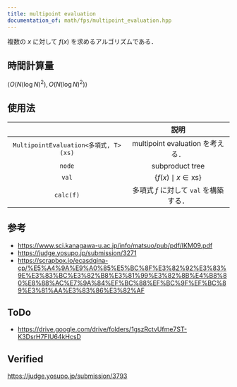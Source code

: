 ```yaml
---
title: multipoint evaluation
documentation_of: math/fps/multipoint_evaluation.hpp
---
```


複数の $x$ に対して $f(x)$ を求めるアルゴリズムである．


## 時間計算量

$\langle O(N(\log{N})^2), O(N(\log{N})^2) \rangle$


## 使用法

||説明|
|:--:|:--:|
|`MultipointEvaluation<多項式, T>(xs)`|multipoint evaluation を考える．|
|`node`|subproduct tree|
|`val`|$\lbrace f(x) \mid x \in \mathrm{xs} \rbrace$|
|`calc(f)`|多項式 $f$ に対して `val` を構築する．|


## 参考

- https://www.sci.kanagawa-u.ac.jp/info/matsuo/pub/pdf/IKM09.pdf
- https://judge.yosupo.jp/submission/3271
- https://scrapbox.io/ecasdqina-cp/%E5%A4%9A%E9%A0%85%E5%BC%8F%E3%82%92%E3%83%9E%E3%83%BC%E3%82%B8%E3%81%99%E3%82%8B%E4%B8%80%E8%88%AC%E7%9A%84%EF%BC%88%EF%BC%9F%EF%BC%89%E3%81%AA%E3%83%86%E3%82%AF


## ToDo

- https://drive.google.com/drive/folders/1gszRctvUfme7ST-K3DsrH7FIU64kHcsD


## Verified

https://judge.yosupo.jp/submission/3793
